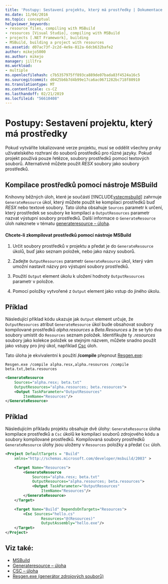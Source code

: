 ```yaml
---
title: 'Postupy: Sestavení projektu, který má prostředky | Dokumentace Microsoftu'
ms.date: 11/04/2016
ms.topic: conceptual
helpviewer_keywords:
- resource files, compiling with MSBuild
- resources [Visual Studio], compiling with MSBuild
- projects [.NET Framework], building
- MSBuild, building a project with resources
ms.assetid: d07ac73f-2c2d-4e9a-812a-6dcb632bafe2
author: mikejo5000
ms.author: mikejo
manager: jillfra
ms.workload:
- multiple
ms.openlocfilehash: c7b5357975ff893ca889de07bada83f4524a16c5
ms.sourcegitcommit: d0425b6b7d4b99e17ca6ac0671282bc718f80910
ms.translationtype: MT
ms.contentlocale: cs-CZ
ms.lasthandoff: 02/21/2019
ms.locfileid: "56610408"
---
```

# <a name="how-to-build-a-project-that-has-resources"></a>Postupy: Sestavení projektu, který má prostředky
Pokud vytváříte lokalizované verze projektu, musí se oddělit všechny prvky uživatelského rozhraní do souborů prostředků pro různé jazyky. Pokud projekt používá pouze řetězce, soubory prostředků pomocí textových souborů. Alternativně můžete použít *RESX* soubory jako soubory prostředků.

## <a name="compile-resources-with-msbuild"></a>Kompilace prostředků pomocí nástroje MSBuild
Knihovny běžných úloh, které je součástí [!INCLUDE[vstecmsbuild](../extensibility/internals/includes/vstecmsbuild_md.md)] zahrnuje `GenerateResource` úkol, který můžete použít ke kompilaci prostředků buď *RESX* nebo textové soubory. Tato úloha obsahuje `Sources` parametr k určení, který prostředek se soubory ke kompilaci a `OutputResources` parametr nazvat výstupní soubory prostředků. Další informace o `GenerateResource` úloh naleznete v tématu [generateresource – úloha](../msbuild/generateresource-task.md).

#### <a name="to-compile-resources-with-msbuild"></a>Chcete-li zkompilovat prostředků pomocí nástroje MSBuild

1. Určit soubory prostředků v projektu a předat je do `GenerateResource` úkolů, buď jako seznam položek, nebo jako názvy souborů.

2. Zadejte `OutputResources` parametr `GenerateResource` úkol, který vám umožní nastavit názvy pro výstupní soubory prostředků.

3. Použití `Output` element úkolu k uložení hodnoty `OutputResources` parametr v položce.

4. Pomocí položky vytvořené z `Output` element jako vstup do jiného úkolu.

## <a name="example"></a>Příklad
Následující příklad kódu ukazuje jak `Output` element určuje, že `OutputResources` atribut `GenerateResource` úkol bude obsahovat soubory kompilované prostředků *alpha.resources* a  *Beta.Resources* a že se tyto dva soubory umístit do `Resources` seznam položek. Identifikujte ty *.resources* soubory jako kolekce položek se stejným názvem, můžete snadno použít jako vstupy pro jiný úkol, například [Csc](../msbuild/csc-task.md) úloh.

Tato úloha je ekvivalentní k použití **/compile** přepnout [Resgen.exe](/dotnet/framework/tools/resgen-exe-resource-file-generator):

`Resgen.exe /compile alpha.resx,alpha.resources /compile beta.txt,beta.resources`

```xml
<GenerateResource
    Sources="alpha.resx; beta.txt"
    OutputResources="alpha.resources; beta.resources">
    <Output TaskParameter="OutputResources"
        ItemName="Resources"/>
</GenerateResource>
```

## <a name="example"></a>Příklad
Následujícím příkladu projektu obsahuje dvě úlohy: `GenerateResource` úloha kompilace prostředků a `Csc` úkolů ke kompilaci souborů zdrojového kódu a soubory kompilované prostředků. Kompilovaná soubory prostředků `GenerateResource` úlohy jsou uloženy v `Resources` položky a předat `Csc` úloh.

```xml
<Project DefaultTargets = "Build"
    xmlns="http://schemas.microsoft.com/developer/msbuild/2003" >

    <Target Name="Resources">
        <GenerateResource
            Sources="alpha.resx; beta.txt"
            OutputResources="alpha.resources; beta.resources">
            <Output TaskParameter="OutputResources"
                ItemName="Resources"/>
        </GenerateResource>
    </Target>

    <Target Name="Build" DependsOnTargets="Resources">
        <Csc Sources="hello.cs"
                Resources="@(Resources)"
                OutputAssembly="hello.exe"/>
    </Target>
</Project>
```

## <a name="see-also"></a>Viz také:
- [MSBuild](../msbuild/msbuild.md)
- [Generateresource – úloha](../msbuild/generateresource-task.md)
- [CSC – úloha](../msbuild/csc-task.md)
- [Resgen.exe (generátor zdrojových souborů)](/dotnet/framework/tools/resgen-exe-resource-file-generator)
